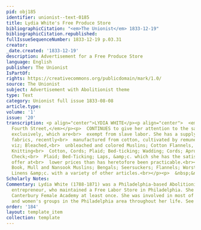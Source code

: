 ```yaml
---
pid: obj185
identifier: unionist--text-0185
title: Lydia White's Free Produce Store
bibliographicCitation: "<em>The Unionist</em> 1833-12-19"
bibliographicCitation.republished: 
fullIssueSequenceNumber: 1833-12-19 p.03.31
creator: 
_date.created: '1833-12-19'
description: Advertisement for a Free Produce Store
language: English
publisher: The Unionist
IsPartOf: 
rights: https://creativecommons.org/publicdomain/mark/1.0/
source: The Unionist
subject: Advertisement with Abolitionist theme
type: Text
category: Unionist full issue 1833-08-08
article.type: 
volume: '1'
issue: '20'
transcription: <p align="center">LYDIA WHITE</p><p align="center">  <em>No.</em>  42,<br>  <em>North
  Fourth Street,</em></p><p>  CONTINUES to give her attention to the sale of goods
  exclusively, which are<br>  exempt from slave labor. She has a supply of domestic
  fabrics, recently<br>  manufactured from cotton, cultivated by remunerated labor,
  viz; Bleached,<br>  unbleached and colored Muslins; Cotton Flannels, Table Diaper;
  Knitting<br>  Cotton, Cords; Plaid; Bed-ticking; Wadding; Cords; Apron and Furniture
  Check;<br>  Plaid; Bed-Ticking; Laps, &amp;c. which she has the satisfaction to
  offer at<br>  lower prices than has heretofore been practicable.<br></p><p>ALSO,</p><p>  India
  Book, Mull and Nansook Muslins; Bengals; Seersuckers; Flannels; Worsted;<br>  Irish
  Linens &amp;c. with a variety of other articles.<br></p><p>  &nbsp;&nbsp;&nbsp;&nbsp;&nbsp;&nbsp;&nbsp;&nbsp;&nbsp;&nbsp;&nbsp;<br>  Philadelphia,<br>  1833.&nbsp;&nbsp;&nbsp;&nbsp;&nbsp;&nbsp;&nbsp;&nbsp;&nbsp;&nbsp;&nbsp;&nbsp;&nbsp;&nbsp;&nbsp;&nbsp;&nbsp;&nbsp;&nbsp;&nbsp;&nbsp;&nbsp;&nbsp;&nbsp;&nbsp;&nbsp;&nbsp;&nbsp;&nbsp;&nbsp;&nbsp;&nbsp;&nbsp;&nbsp;&nbsp;&nbsp;&nbsp;&nbsp;&nbsp;&nbsp;&nbsp;&nbsp;&nbsp;&nbsp;&nbsp;&nbsp;&nbsp;&nbsp;&nbsp;&nbsp;&nbsp;&nbsp;<br>  14<br></p>
Scholarly Notes: 
Commentary: Lydia White (1788-1871) was a Philadelphia-based Abolitionist and female
  entrepreneur, who maintained a Free Labor Store in Philadelphia. She visited the
  Canterbury Female Academy at least once. She was involved in most of the major Abolitionist
  and women's groups in the Philadelphia area throughout her life. See http://civilwarquilts.blogspot.com/2022/07/lydia-white-her-free-produce-store.html
order: '184'
layout: template_item
collection: template
---
```

